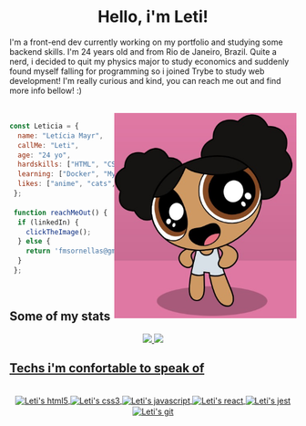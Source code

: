 <h1 align="center">Hello, i'm Leti!</h1>

<p>I'm a front-end dev currently working on my portfolio and studying some backend skills. I'm 24 years old and from Rio de Janeiro, Brazil. Quite a nerd, i decided to quit my physics major to study economics and suddenly found myself falling for programming so i joined Trybe to study web development! I'm really curious and kind, you can reach me out and find more info bellow! :)</p>
<br>
<a href="https://www.linkedin.com/in/leticia-mayr" target="_blank" rel="external"><img src="./powerpuffme.jfif" alt="Linkedin" width="320" align="right" alt="Powerpuff letícia"></a>

```JavaScript
const Leticia = {
  name: "Letícia Mayr",
  callMe: "Leti",
  age: "24 yo",
  hardskills: ["HTML", "CSS", "JavaScript", "Jsx", "React", "RTL", "Git"],
  learning: ["Docker", "MySQL", "Node.js"],
  likes: ["anime", "cats", "guitars"],
 };
 
 function reachMeOut() {
  if (linkedIn) {
    clickTheImage();
  } else {
    return 'fmsornellas@gmail.com';
  }
 };
```

</span>
<br>
<h2>Some of my stats</h2>

<div align="center">
  <a href="https://github.com/LeticiaMayr">
  <img widtht="45%" src="https://github-readme-stats.vercel.app/api?username=LeticiaMayr&show_icons=true&include_all_commits=true&theme=dracula&hide=contribs,prs"/>
  <img width="45%" src="https://github-readme-stats.vercel.app/api/top-langs/?username=LeticiaMayr&layout=compact&theme=dracula"/>
</div>

<h2>Techs i'm confortable to speak of</h2> 

<div align="center"><br>
  <img alt="Leti's html5" align="center" height="60" width="80" src="https://cdn.jsdelivr.net/gh/devicons/devicon/icons/html5/html5-original-wordmark.svg" />
  <img alt="Leti's css3" align="center" height="60" width="80" src="https://cdn.jsdelivr.net/gh/devicons/devicon/icons/css3/css3-original-wordmark.svg" />
  <img alt="Leti's javascript" align="center" height="60" width="80" src="https://cdn.jsdelivr.net/gh/devicons/devicon/icons/javascript/javascript-original.svg" />
  <img alt="Leti's react" align="center" height="60" width="80" src="https://cdn.jsdelivr.net/gh/devicons/devicon/icons/react/react-original-wordmark.svg" />
  <img alt="Leti's jest" align="center" height="60" width="80" src="https://cdn.jsdelivr.net/gh/devicons/devicon/icons/jest/jest-plain.svg" />
  <img alt="Leti's git" align="center" height="60" width="80" src="https://cdn.jsdelivr.net/gh/devicons/devicon/icons/git/git-original-wordmark.svg" />
</div>
